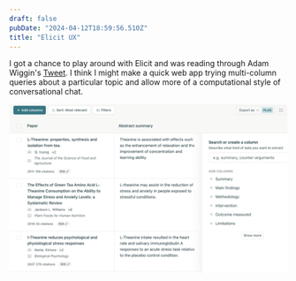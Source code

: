 ```yaml
---
draft: false
pubDate: "2024-04-12T18:59:56.510Z"
title: "Elicit UX"
---
```


I got a chance to play around with Elicit and was reading through Adam Wiggin's
[Tweet](https://twitter.com/_adamwiggins_/status/1778071478610850069). I think
I might make a quick web app trying multi-column queries about a particular
topic and allow more of a computational style of conversational chat.

![Computational style of conversational AI using Elicit](../../images/elicit.png)

